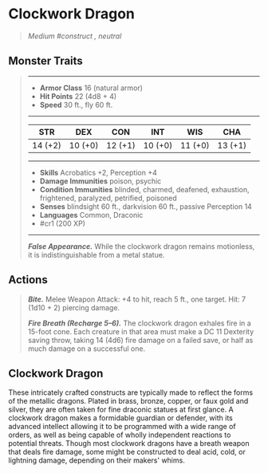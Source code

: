 # Clockwork Dragon
>*Medium #construct , neutral*
## Monster Traits
>___
>- **Armor Class** 16 (natural armor)
>- **Hit Points** 22 (4d8 + 4)
>- **Speed** 30 ft., fly 60 ft.
>___
>|STR|DEX|CON|INT|WIS|CHA|
>|:---:|:---:|:---:|:---:|:---:|:---:|
>|14 (+2)|10 (+0)|12 (+1)|10 (+0)|11 (+0)|13 (+1)|
>___
>- **Skills** Acrobatics +2, Perception +4
>- **Damage Immunities** poison, psychic
>- **Condition Immunities** blinded, charmed, deafened, exhaustion, frightened, paralyzed, petrified, poisoned
>- **Senses** blindsight 60 ft., darkvision 60 ft., passive Perception 14
>- **Languages** Common, Draconic
>- #cr1 (200 XP)
>___
>***False Appearance.*** While the clockwork dragon remains motionless, it is indistinguishable from a metal statue.  
>
## Actions
>***Bite.*** Melee Weapon Attack: +4 to hit, reach 5 ft., one target. Hit: 7 (1d10 + 2) piercing damage.  
>
>***Fire Breath (Recharge 5–6).*** The clockwork dragon exhales fire in a 15-foot cone. Each creature in that area must make a DC 11 Dexterity saving throw, taking 14 (4d6) fire damage on a failed save, or half as much damage on a successful one.
## Clockwork Dragon
These intricately crafted constructs are typically made to reflect the forms of the metallic dragons. Plated in brass, bronze, copper, or faux gold and silver, they are often taken for fine draconic statues at first glance. A clockwork dragon makes a formidable guardian or defender, with its advanced intellect allowing it to be programmed with a wide range of orders, as well as being capable of wholly independent reactions to potential threats.
Though most clockwork dragons have a breath weapon that deals fire damage, some might be constructed to deal acid, cold, or lightning damage, depending on their makers' whims.